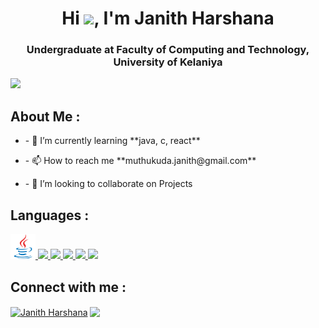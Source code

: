 <head><meta name="google-site-verification" content="zgf0r-fbiRi3-_Kv_6ihgrAkc8B1_EB-ZIk-Kx1j-5g" /></head>

<body><h1 align="center">Hi <img src="https://raw.githubusercontent.com/MartinHeinz/MartinHeinz/master/wave.gif" width="30px">, I'm Janith Harshana</h1>
<h3 align="center">Undergraduate at Faculty of Computing and Technology, University of Kelaniya</h3>

![](https://komarev.com/ghpvc/?username=j-harshana&color=blueviolet&style=for-the-badge)

<h2>About Me :</h2>
<ul>
  <li>
    <p>- 🌱 I’m currently learning **java, c, react**</p>
  </li>
  <li>
    <p>- 📫 How to reach me **muthukuda.janith@gmail.com**</p>
  </li>
  <li>
    <p>- 👯 I’m looking to collaborate on Projects</p>
  </li>
</ul>

<h2>Languages :</h2>
<a href="https://www.java.com" target="_blank" rel="noreferrer"> <img src="https://raw.githubusercontent.com/devicons/devicon/master/icons/java/java-original.svg" alt="java" width="40" height="40"/> </a> <a href="https://github.com/Aditya664?tab=repositories&amp;q=&amp;type=&amp;language=python&amp;sort="> <img width="32px" src="https://raw.githubusercontent.com/rahulbanerjee26/githubAboutMeGenerator/main/icons/python.svg"> </a>
<a href="https://github.com/Aditya664?tab=repositories&amp;q=&amp;type=&amp;language=reactjs&amp;sort="> <img width="32px" src="https://raw.githubusercontent.com/rahulbanerjee26/githubAboutMeGenerator/main/icons/reactjs.svg"> </a>
<a href="https://github.com/Aditya664?tab=repositories&amp;q=&amp;type=&amp;language=c&amp;sort="> <img width="32px" src="https://raw.githubusercontent.com/rahulbanerjee26/githubAboutMeGenerator/main/icons/c.svg"> </a>
<a href="https://github.com/Aditya664?tab=repositories&amp;q=&amp;type=&amp;language=css&amp;sort="> <img width="32px" src="https://raw.githubusercontent.com/rahulbanerjee26/githubAboutMeGenerator/main/icons/css.svg"> </a>
<a href="https://github.com/Aditya664?tab=repositories&amp;q=&amp;type=&amp;language=html&amp;sort="> <img width="32px" src="https://raw.githubusercontent.com/rahulbanerjee26/githubAboutMeGenerator/main/icons/html.svg"> </a>


<h2>Connect with me :</h2>
<a href="https://www.linkedin.com/in/j-harshana" target="blank"> <img align="center" src="https://raw.githubusercontent.com/rahuldkjain/github-profile-readme-generator/master/src/images/icons/Social/linked-in-alt.svg" alt="Janith Harshana" height="30" width="40" /></a>
<a href="https://www.github.com/j-harshana"> <img width="32px" align="center" src="https://raw.githubusercontent.com/rahulbanerjee26/githubAboutMeGenerator/main/icons/github.svg"></a>

</body>
